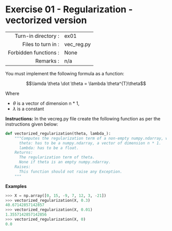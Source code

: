 # Exercise 01 - Regularization - vectorized version

|                         |                    |
| -----------------------:| ------------------ |
|   Turn-in directory :   |  ex01              |
|   Files to turn in :    |  vec_reg.py        |
|   Forbidden functions : |  None              |
|   Remarks :             |  n/a               |

You must implement the following formula as a function:  
  
$$\lamda \theta \dot \theta = \lambda \theta^{T}\theta$$

Where 
- $\theta$ is a vector of dimension n * 1,
- $\lambda$ is a constant


**Instructions:**
In the vecreg.py file create the following function as per the instructions given below:
```python
def vectorized_regularization(theta, lambda_):
    """Computes the regularization term of a non-empty numpy.ndarray, without any for-loop.    Args:
      theta: has to be a numpy.ndarray, a vector of dimension n * 1.
      lambda: has to be a float.
    Returns:
      The regularization term of theta.
      None if theta is an empty numpy.ndarray.
    Raises:
      This function should not raise any Exception.
    """
```

**Examples**
```python
>>> X = np.array([0, 15, -9, 7, 12, 3, -21])
>>> vectorized_regularization(X, 0.3)
40.67142857142857
>>> vectorized_regularization(X, 0.01)
1.3557142857142856
>>> vectorized_regularization(X, 0)
0.0
```